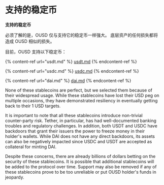 # 支持的稳定币

**支持的稳定币**

必须了解的是，OUSD 仅与支持它的稳定币一样强大。 底层资产的任何损失都将造成 OUSD 相似的损失。

目前，OUSD 支持以下稳定币：

{% content-ref url="usdt.md" %}
[usdt.md](usdt.md)
{% endcontent-ref %}

{% content-ref url="usdc.md" %}
[usdc.md](usdc.md)
{% endcontent-ref %}

{% content-ref url="dai.md" %}
[dai.md](dai.md)
{% endcontent-ref %}

None of these stablecoins are perfect, but we selected them because of their widespread usage. While these stablecoins have lost their USD peg on multiple occasions, they have demonstrated resiliency in eventually getting back to their 1 USD targets.

It is important to note that all these stablecoins introduce non-trivial counter-party risk. Tether, in particular, has had well-documented banking troubles and regulatory challenges. In addition, both USDT and USDC have backdoors that grant their issuers the power to freeze money in their holder's wallets. While DAI does not have any direct backdoors, its assets can also be negatively impacted since USDC and USDT are accepted as collateral for minting DAI.

Despite these concerns, there are already billions of dollars betting on the security of these stablecoins. It is possible that additional stablecoins will be added to the protocol over time. Support may also be removed if any of these stablecoins prove to be too unreliable or put OUSD holder's funds in jeopardy. 
